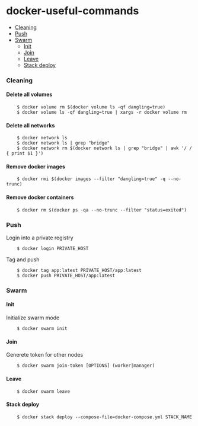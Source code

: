 # docker-useful-commands
* [Cleaning](#cleaning)
* [Push](#push)
* [Swarm](#swarm)
  * [Init](#init)
  * [Join](#join)
  * [Leave](#leave)
  * [Stack deploy](#stack-deploy)
### Cleaning
#### Delete all volumes
```
    $ docker volume rm $(docker volume ls -qf dangling=true)
    $ docker volume ls -qf dangling=true | xargs -r docker volume rm
```
#### Delete all networks
```
    $ docker network ls  
    $ docker network ls | grep "bridge"   
    $ docker network rm $(docker network ls | grep "bridge" | awk '/ / { print $1 }')
```
    
#### Remove docker images
    
```
    $ docker rmi $(docker images --filter "dangling=true" -q --no-trunc)
```
#### Remove docker containers
```
    $ docker rm $(docker ps -qa --no-trunc --filter "status=exited")
```

### Push
Login into a private registry
```
    $ docker login PRIVATE_HOST
```

Tag and push
```
    $ docker tag app:latest PRIVATE_HOST/app:latest
    $ docker push PRIVATE_HOST/app:latest
```

### Swarm
#### Init
Initialize swarm mode
```
    $ docker swarm init
```

#### Join
Generete token for other nodes
```
    $ docker swarm join-token [OPTIONS] (worker|manager)
```

#### Leave
```
    $ docker swarm leave
```

#### Stack deploy
```
    $ docker stack deploy --compose-file=docker-compose.yml STACK_NAME
```

